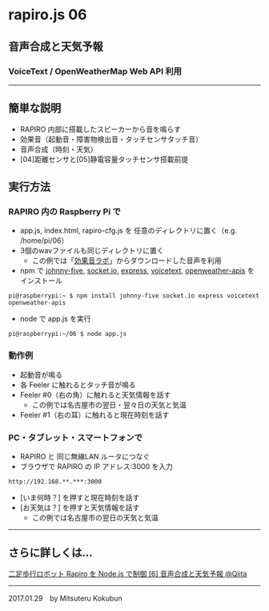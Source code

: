# rapiro.js 06

## 音声合成と天気予報

### VoiceText / OpenWeatherMap Web API 利用

---
## 簡単な説明

- RAPIRO 内部に搭載したスピーカーから音を鳴らす
- 効果音（起動音・障害物検出音・タッチセンサタッチ音）
- 音声合成（時刻・天気）
- [04]距離センサと[05]静電容量タッチセンサ搭載前提

## 実行方法

### RAPIRO 内の Raspberry Pi で

- app.js, index.html, rapiro-cfg.js を 任意のディレクトリに置く（e.g. /home/pi/06）
- 3個のwavファイルも同じディレクトリに置く
    - この例では「[効果音ラボ](http://soundeffect-lab.info/)」からダウンロードした音声を利用
- npm で [johnny-five](http://johnny-five.io/), [socket.io](http://socket.io/), [express](http://expressjs.com/ja/), [voicetext](https://github.com/pchw/node-voicetext), [openweather-apis](https://github.com/CICCIOSGAMINO/openweather-apis) をインストール

```
pi@raspberrypi:~ $ npm install johnny-five socket.io express voicetext openweather-apis
```

- node で app.js を実行
```
pi@raspberrypi:~/06 $ node app.js
```

### 動作例

- 起動音が鳴る
- 各 Feeler に触れるとタッチ音が鳴る
- Feeler #0（右の角）に触れると天気情報を話す
    - この例では名古屋市の翌日・翌々日の天気と気温
- Feeler #1（右の耳）に触れると現在時刻を話す


### PC・タブレット・スマートフォンで

- RAPIRO と 同じ無線LAN ルータにつなぐ
- ブラウザで RAPIRO の IP アドレス:3000 を入力

```
http://192.168.**.***:3000
```

- [いま何時？] を押すと現在時刻を話す
- [お天気は？] を押すと天気情報を話す
    - この例では名古屋市の翌日の天気と気温


---

## さらに詳しくは...

[二足歩行ロボット Rapiro を Node.js で制御 [6] 音声合成と天気予報 @Qiita](http://qiita.com/mkoku/items/f978161b5ab247111d8a)

---
2017.01.29　by Mitsuteru Kokubun
